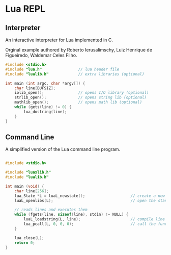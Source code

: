 # Lua REPL

## Interpreter

An interactive interpreter for Lua implemented in C.

Orginal example authored by Roberto Ierusalimschy, Luiz Henrique de Figueiredo, Waldemar Celes Filho.

```c
#include <stdio.h>
#include "lua.h"                // lua header file
#include "lualib.h"             // extra libraries (optional)

int main (int argc, char *argv[]) {
    char line[BUFSIZ];
    iolib_open();               // opens I/O library (optional)
    strlib_open();              // opens string lib (optional)
    mathlib_open();             // opens math lib (optional)
    while (gets(line) != 0) {
        lua_dostring(line);
    }
}
```

## Command Line

A simplified version of the Lua command line program.

```c

#include <stdio.h>

#include "luaxlib.h"
#include "lualib.h"

int main (void) {
    char line[256];
    lua_State *L = luaL_newstate();                    // create a new state
    luaL_openlibs(L);                                  // open the standard libraries

    // reads lines and executes them
    while (fgets(line, sizeof(line), stdin) != NULL) {
        luaL_loadstring(L, line);                      // compile line to a function
        lua_pcall(L, 0, 0, 0);                         // call the function
    }

    lua_close(L);
    return 0;
}
```
